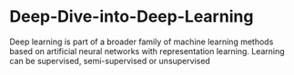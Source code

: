 # Deep-Dive-into-Deep-Learning
Deep learning is part of a broader family of machine learning methods based on artificial neural networks with representation learning. Learning can be supervised, semi-supervised or unsupervised
